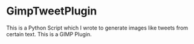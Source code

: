 # GimpTweetPlugin
This is a Python Script which I wrote to generate images like tweets from certain text. This is a GIMP Plugin.
